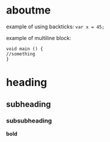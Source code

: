 # aboutme


example of using backticks: `var x = 45;`

example of multiline block:
``` 
void main () {
//something
}
```


# heading
## subheading
### subsubheading


**bold** 
